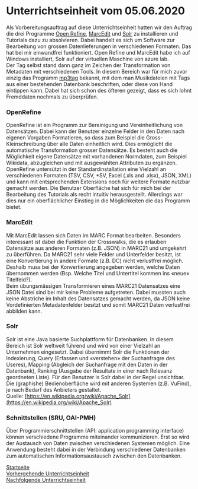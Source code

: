 # Unterrichtseinheit vom 05.06.2020

Als Vorbereitungsauftrag auf diese Unterrichtseinheit hatten wir den Auftrag die drei Programme [Open Refine](https://openrefine.org/), [MarcEdit](https://marcedit.reeset.net/) und [Solr](https://lucene.apache.org/solr/) zu installieren und Tutorials dazu zu absolvieren. Dabei handelt es sich um Software zur Bearbeitung von grossen Datenlieferungen in verschiedenen Formaten. Das hat bei mir einwandfrei funktioniert. Open Refine und MarcEdit habe ich auf Windows installiert, Solr auf der virtuellen Maschine von azure lab.  
Der Tag selbst stand dann ganz im Zeichen der Transformation von Metadaten mit verschiedenen Tools. In diesem Bereich war für mich zuvor einzig das Programm [mp3tag](https://www.mp3tag.de/) bekannt, mit dem man Musikdateien mit Tags aus einer bestehenden Datenbank beschriften, oder diese von Hand eintippen kann. Dabei hat sich schon des öfteren gezeigt, dass es sich lohnt Fremddaten nochmals zu überprüfen.  

### OpenRefine

OpenRefine ist ein Programm zur Bereinigung und Vereinheitlichung von Datensätzen. Dabei kann der Benutzer einzelne Felder in den Daten nach eigenen Vorgaben Formatieren, so dass zum Beispiel die Gross- Kleinschreibung über alle Daten einheitlich wird. Dies ermöglicht die automatische Transformation grosser Datensätze. Es besteht auch die Möglichkeit eigene Datensätze mit vorhandenen Normdaten, zum Beispiel Wikidata, abzugleichen und mit ausgewählten Attributen zu ergänzen.   
OpenRefine untersützt in der Standardinstallation eine Vielzahl an verschiedenen Formaten (TSV, CSV, *SV, Excel (.xls and .xlsx), JSON, XML) und kann mit entsprechenden Extensions noch für weitere Formate nutzbar gemacht werden.
Die Benutzer Oberfläche hat sich für mich bei der Bearbeitung des Tutorials als recht intuitiv herausgestellt. Allerdings war dies nur ein oberflächlicher Einstieg in die Möglichkeiten die das Programm bietet.

### MarcEdit

Mit MarcEdit lassen sich Daten im MARC Format bearbeiten. Besonders interessant ist dabei die Funktion der Crosswalks, die es erlauben Datensätze aus anderen Formaten (z.B. JSON) in MARC21 und umgekehrt zu überführen. Da MARC21 sehr viele Felder und Unterfelder besitzt, ist eine Konvertierung in andere Formate (z.B. DC) nicht verlustfrei möglich. Deshalb muss bei der Konvertierung angegeben werden, welche Daten übernommen werden (Bsp. Welche Titel und Untertitel kommen ins «neue» Titelfeld?).  
Beim übungsmässigen Transformieren eines MARC21 Datensatzes eine JSON Datei sind bei mir keine Probleme aufgetreten. Dabei mussten auch keine Abstriche im Inhalt des Datensatzes gemacht werden, da JSON keine Vordefinierten Metadatenfelder besitzt und somit MARC21 Daten verlustfrei abbilden kann.

### Solr

Solr ist eine Java basierte Suchplattform für Datenbanken. In diesem Bereich ist Solr weltweit führend und wird von einer Vielzahl an Unternehmen eingesetzt. Dabei übernimmt Solr die Funktionen der Indexierung, Query (Erfassen und «verstehen» der Suchanfragre des Useres), Mapping (Abgleich der Suchanfrage mit den Daten in der Datenbank), Ranking (Ausgabe der Resultate in einer nach Relevanz geordneten Liste). Für den Benutzer is Solr dabei in der Regel unsichtbar. Die (graphishe) Bedienoberfläche wird mit anderen Systemen (z.B. VuFind), je nach Bedarf des Anbieters gestaltet.  
Quelle: [https://en.wikipedia.org/wiki/Apache_Solr](https://en.wikipedia.org/wiki/Apache_Solr)

### Schnittstellen (SRU, OAI-PMH)  

Über Programmierschnittstellen (API: application programming interface) können verschiedene Programme miteinander kommunizieren. Erst so wird der Austausch von Daten zwischen verschiedenen Systemen möglich. Eine Anwendung besteht dabei in der Verbindung verschiedener Datenbanken zum automatischen Informationsaustausch zwischen den Datenbanken. 

[Startseite](https://michaelmathys.github.io/BAIN/Lerntagebuch)  
[Vorhergehende Unterrichtseinheit](https://michaelmathys.github.io/BAIN/24042020)  
[Nachfolgende Unterrichtseinheit](https://michaelmathys.github.io/BAIN/06062020)
